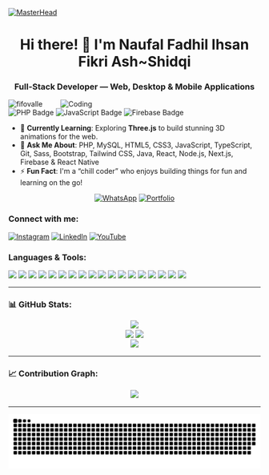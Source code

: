[![MasterHead](https://repository-images.githubusercontent.com/588181932/e36ec678-7984-4cdd-8e4c-a3932772ff8e)](https://instagram.com/fif_ovalle)

<h1 align="center">Hi there! 👋 I'm Naufal Fadhil Ihsan Fikri Ash~Shidqi</h1>
<h3 align="center">Full-Stack Developer — Web, Desktop & Mobile Applications</h3>

<img align="right" alt="Coding" width="400" src="https://user-images.githubusercontent.com/74038190/235224431-e8c8c12e-6826-47f1-89fb-2ddad83b3abf.gif">

<p align="left">
  <img src="https://komarev.com/ghpvc/?username=fifovalle&label=Profile%20Views&color=blueviolet&style=plastic" alt="fifovalle" />
  <img src="https://img.shields.io/badge/Code-PHP-blue" alt="PHP Badge" />
  <img src="https://img.shields.io/badge/Code-JavaScript-yellow" alt="JavaScript Badge" />
  <img src="https://img.shields.io/badge/Platform-Firebase-orange" alt="Firebase Badge" />
</p>

- 🌱 **Currently Learning**: Exploring **Three.js** to build stunning 3D animations for the web.  
- 💬 **Ask Me About**: PHP, MySQL, HTML5, CSS3, JavaScript, TypeScript, Git, Sass, Bootstrap, Tailwind CSS, Java, React, Node.js, Next.js, Firebase & React Native  
- ⚡ **Fun Fact**: I'm a “chill coder” who enjoys building things for fun and learning on the go!

<p align="center">
  <a href="https://wa.me/+6282318334287" target="_blank"><img src="https://img.shields.io/badge/Contact-WhatsApp-green?style=for-the-badge&logo=whatsapp" alt="WhatsApp" /></a>
  <a href="https://naufal-fifa.vercel.app/" target="_blank"><img src="https://img.shields.io/badge/My%20Portfolio-Website-orange?style=for-the-badge&logo=github" alt="Portfolio" /></a>
</p>

<h3 align="left">Connect with me:</h3>
<p align="left">
  <a href="https://instagram.com/fif_ovalle" target="blank"><img src="https://user-images.githubusercontent.com/74038190/235294013-a33e5c43-a01c-43f6-b44d-a406d8b4ab75.gif" alt="Instagram" height="40" /></a>
  <a href="https://www.linkedin.com/in/naufal-fifa/" target="blank"><img src="https://user-images.githubusercontent.com/74038190/235294012-0a55e343-37ad-4b0f-924f-c8431d9d2483.gif" alt="LinkedIn" height="40" /></a>
  <a href="https://www.youtube.com/@zonadeveloper" target="blank"><img src="https://user-images.githubusercontent.com/74038190/235294007-de441046-823e-4eff-89bf-d4df52858b65.gif" alt="YouTube" height="40" /></a>
</p>

<h3 align="left">Languages & Tools:</h3>
<div align="left">
  <img src="https://skillicons.dev/icons?i=ts" height="40" />
  <img src="https://skillicons.dev/icons?i=js" height="40" />
  <img src="https://skillicons.dev/icons?i=java" height="40" />
  <img src="https://skillicons.dev/icons?i=react" height="40" />
  <img src="https://skillicons.dev/icons?i=firebase" height="40" />
  <img src="https://skillicons.dev/icons?i=php" height="40" />
  <img src="https://skillicons.dev/icons?i=mysql" height="40" />
  <img src="https://skillicons.dev/icons?i=nextjs" height="40" />
  <img src="https://skillicons.dev/icons?i=nodejs" height="40" />
  <img src="https://skillicons.dev/icons?i=sass" height="40" />
  <img src="https://skillicons.dev/icons?i=html" height="40" />
  <img src="https://skillicons.dev/icons?i=css" height="40" />
  <img src="https://skillicons.dev/icons?i=tailwind" height="40" />
  <img src="https://skillicons.dev/icons?i=bootstrap" height="40" />
  <img src="https://skillicons.dev/icons?i=git" height="40" />
  <img src="https://skillicons.dev/icons?i=threejs" height="40" />
  <img src="https://skillicons.dev/icons?i=c" height="40" />
  <img src="https://skillicons.dev/icons?i=laravel" height="40" />
</div>

---

### 📊 GitHub Stats:
<div align="center">
  <img src="https://github-profile-trophy.vercel.app/?username=fifovalle&theme=dracula&margin-w=8&margin-h=8&column=-1" />
  <br />
  <img src="https://github-readme-stats.vercel.app/api?username=fifovalle&show_icons=true&theme=dracula&hide_border=true" />
  <img src="https://github-readme-stats.vercel.app/api/top-langs?username=fifovalle&locale=en&layout=compact&theme=dracula&hide_border=true" />
  <br />
  <img src="https://streak-stats.demolab.com?user=fifovalle&theme=dracula&hide_border=true" />
</div>

---

### 📈 Contribution Graph:
<div align="center">
  <img src="https://github-readme-activity-graph.vercel.app/graph?username=fifovalle&theme=react-dark&area=true&hide_border=true" />
</div>

---

<div align="center">
  <img src="https://raw.githubusercontent.com/fifovalle/fifovalle/output/snake.svg" alt="Snake Game" />
</div>
